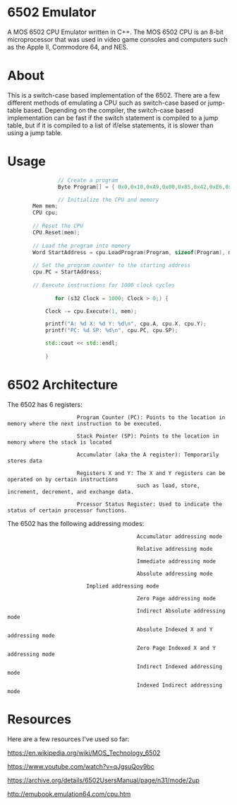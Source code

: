 # 6502 Emulator
A MOS 6502 CPU Emulator written in C++. The MOS 6502 CPU is an 8-bit microprocessor that was used in video game consoles and computers such as
the Apple II, Commodore 64, and NES.
# About
This is a switch-case based implementation of the 6502. There are a few different methods of emulating a CPU such as switch-case based or jump-table based. Depending on the compiler, the switch-case based implementation can be fast if the switch statement is compiled to a jump table, but if it is compiled to a list of if/else statements, it is slower than using a jump table.

# Usage

```c++
                // Create a program
                Byte Program[] = { 0x0,0x10,0xA9,0x00,0x85,0x42,0xE6,0x42,0xA6,0x42,0xE8,0x4C,0x04,0x10 };

                // Initialize the CPU and memory
		Mem mem;
		CPU cpu;
		
		// Reset the CPU
		CPU.Reset(mem);
		
		// Load the program into memory
		Word StartAddress = cpu.LoadProgram(Program, sizeof(Program), mem);
		
		// Set the program counter to the starting address
		cpu.PC = StartAddress;
		
		// Execute instructions for 1000 clock cycles
		
	           for (s32 Clock = 1000; Clock > 0;) {

			Clock -= cpu.Execute(1, mem);

			printf("A: %d X: %d Y: %d\n", cpu.A, cpu.X, cpu.Y);
			printf("PC: %d SP: %d\n", cpu.PC, cpu.SP);

			std::cout << std::endl;
			
		    }	
```

# 6502 Architecture
The 6502 has 6 registers: 

                          Program Counter (PC): Points to the location in memory where the next instruction to be executed. 

                          Stack Pointer (SP): Points to the location in memory where the stack is located
                          
                          Accumulator (aka the A register): Temporarily stores data
                          
                          Registers X and Y: The X and Y registers can be operated on by certain instructions
                                             such as load, store, increment, decrement, and exchange data.
                                             
                          Prcessor Status Register: Used to indicate the status of certain processor functions.

The 6502 has the following addressing modes: 

                                             Accumulator addressing mode
                                             
                                             Relative addressing mode 
                                             
                                             Immediate addressing mode
                                             
                                             Absolute addressing mode
                                             
					         Implied addressing mode 
               
                                             Zero Page addressing mode
                                             
                                             Indirect Absolute addressing mode
                                             
                                             Absolute Indexed X and Y addressing mode
                                             
                                             Zero Page Indexed X and Y addressing mode
                                             
                                             Indirect Indexed addressing mode
                                             
                                             Indexed Indirect addressing mode
					     
# Resources
Here are a few resources I've used so far:

https://en.wikipedia.org/wiki/MOS_Technology_6502

https://www.youtube.com/watch?v=qJgsuQoy9bc

https://archive.org/details/6502UsersManual/page/n31/mode/2up

http://emubook.emulation64.com/cpu.htm


